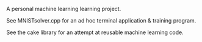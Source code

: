 A personal machine learning learning project.

See MNISTsolver.cpp for an ad hoc terminal application
& training program.

See the cake library for an attempt at reusable
machine learning code.
